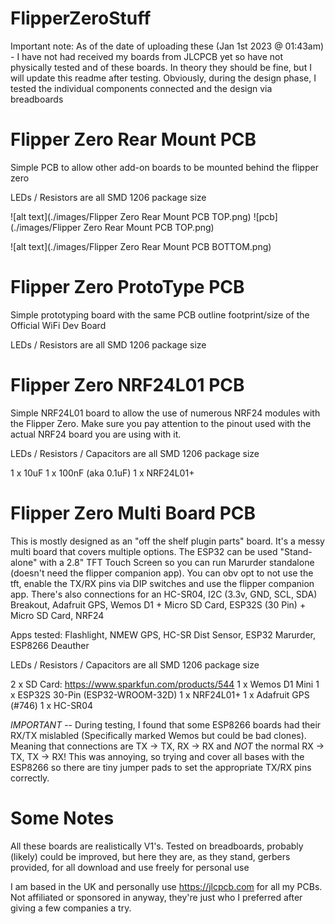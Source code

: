 # FlipperZeroStuff

Important note: As of the date of uploading these (Jan 1st 2023 @ 01:43am) - I have not had received my boards from JLCPCB yet so have not physically tested and of these boards. In theory they should be fine, but I will update this readme after testing.  Obviously, during the design phase, I tested the individual components connected and the design via breadboards

# Flipper Zero Rear Mount PCB

Simple PCB to allow other add-on boards to be mounted behind the flipper zero

LEDs / Resistors are all SMD 1206 package size

![alt text](./images/Flipper Zero Rear Mount PCB TOP.png)
![pcb](./images/Flipper Zero Rear Mount PCB TOP.png)

![alt text](./images/Flipper Zero Rear Mount PCB BOTTOM.png)

# Flipper Zero ProtoType PCB

Simple prototyping board with the same PCB outline footprint/size of the Official WiFi Dev Board

LEDs / Resistors are all SMD 1206 package size

# Flipper Zero NRF24L01 PCB

Simple NRF24L01 board to allow the use of numerous NRF24 modules with the Flipper Zero.  Make sure you pay attention to the pinout used with the actual NRF24 board you are using with it.

LEDs / Resistors / Capacitors are all SMD 1206 package size

1 x 10uF 
1 x 100nF (aka 0.1uF)
1 x NRF24L01+

# Flipper Zero Multi Board PCB

This is mostly designed as an "off the shelf plugin parts" board.  It's a messy multi board that covers multiple options.
The ESP32 can be used "Stand-alone" with a 2.8" TFT Touch Screen so you can run Marurder standalone (doesn't need the flipper companion app).  You can obv opt to not use the tft, enable the TX/RX pins via DIP switches and use the flipper companion app.  There's also connections for an HC-SR04, I2C (3.3v, GND, SCL, SDA) Breakout, Adafruit GPS, Wemos D1 + Micro SD Card, ESP32S (30 Pin) + Micro SD Card, NRF24

Apps tested: Flashlight, NMEW GPS, HC-SR Dist Sensor, ESP32 Marurder, ESP8266 Deauther

LEDs / Resistors / Capacitors are all SMD 1206 package size

2 x SD Card: https://www.sparkfun.com/products/544
1 x Wemos D1 Mini
1 x ESP32S 30-Pin (ESP32-WROOM-32D)
1 x NRF24L01+
1 x Adafruit GPS (#746)
1 x HC-SR04

*IMPORTANT* -- During testing, I found that some ESP8266 boards had their RX/TX mislabled (Specifically marked Wemos but could be bad clones).  Meaning that connections are TX -> TX, RX -> RX and *NOT* the normal RX -> TX, TX -> RX! This was annoying, so trying and cover all bases with the ESP8266 so there are tiny jumper pads to set the appropriate TX/RX pins correctly.

# Some Notes

All these boards are realistically V1's.  Tested on breadboards, probably (likely) could be improved, but here they are, as they stand, gerbers provided, for all download and use freely for personal use

I am based in the UK and personally use https://jlcpcb.com for all my PCBs.  Not affiliated or sponsored in anyway, they're just who I preferred after giving a few companies a try.
